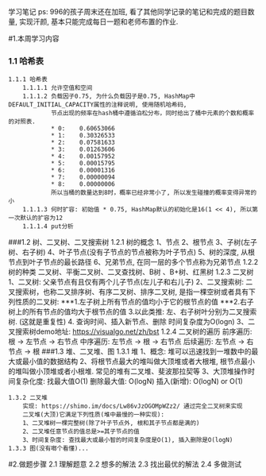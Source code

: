 学习笔记
ps: 996的孩子周末还在加班, 看了其他同学记录的笔记和完成的题目数量, 实现汗颜, 基本只能完成每日一题和老师布置的作业.

#1.本周学习内容
### 1.1 哈希表
    1.1.1 哈希表
        1.1.1.1 允许空值和空间
        1.1.1.2 负载因子0.75, 为什么负载因子是0.75, HashMap中DEFAULT_INITIAL_CAPACITY属性的注释说明, 使用随机哈希码, 
                节点出现的频率在hash桶中遵循泊松分布，同时给出了桶中元素的个数和概率的对照表. 
                * 0:    0.60653066
                * 1:    0.30326533
                * 2:    0.07581633
                * 3:    0.01263606
                * 4:    0.00157952
                * 5:    0.00015795
                * 6:    0.00001316
                * 7:    0.00000094
                * 8:    0.00000006
                所以当桶的数量达到8时，概率已经非常小了, 所以发生碰撞的概率变得异常的小
        1.1.1.3 何时扩容: 初始值 * 0.75, HashMap默认的初始化是16(1 << 4), 所以第一次默认的扩容为12
        1.1.1.4 put分析
        
###1.2 树、二叉树、二叉搜索树
    1.2.1 树的概念
        1、节点
        2、根节点
        3、子树(左子树、右子树)
        4、叶子节点(没有子节点的节点被称为叶子节点)
        5、树的深度, 从根节点到叶子节点的最长路径
        6、兄弟节点, 在同一层的多个节点称为兄弟节点
    1.2.2  树的种类
        二叉树、平衡二叉树、二叉查找树、B树 、B+树、红黑树
    1.2.3 二叉树
        1、二叉树: 父亲节点有且仅有两个儿子节点(左儿子和右儿子)
        2、二叉搜索树: 二叉搜索树，也称二叉排序树、有序二叉树、排序二叉树, 是指一棵空树或者具有下列性质的二叉树:
         ***1.左子树上所有节点的值均小于它的根节点的值 
         ***2.右子树上的所有节点的值均大于根节点的值
            3.以此类推: 左、右子树叶分别为二叉搜索树. (这就是重复性)
            4. 查询时间、插入新节点、删除 时间复杂度为O(logn)
        3、二叉搜索树demo地址: https://visualgo.net/zh/bst 
    1.2.4 二叉树的遍历
        前序遍历: 根 -> 左节点 -> 右节点
        中序遍历: 左节点 -> 根 -> 右节点
        后续遍历: 左节点 -> 右节点 -> 根
###1.3 堆、二叉堆、图
    1.3.1 堆
        1、概念: 堆可以迅速找到一堆数中的最大或最小值的数据结构
        2、将根节点最大的堆叫做大顶堆或者大根堆, 根节点最小的堆叫做小顶堆或者小根堆. 常见的堆有二叉堆、斐波那拉契等
        3、大顶堆操作时间复杂化度:
            找最大值O(1)
            删除最大值: O(logN)
            插入(新增): O(logN) or O(1) 
        
    1.3.2 二叉堆
        实现: https://shimo.im/docs/Lw86vJzOGOMpWZz2/ 通过完全二叉树来实现
        二叉堆(大顶)它满足下列性质(堆中最慢的一种实现):
        1、二叉堆树一棵完整树(除了叶子节点外, 根和其子节点都是满的)
        2、二叉堆任意节点的值总是>=其子节点的值
        3、时间复杂度: 查找最大或最小智的时间复杂度是O(1), 插入删除是O(logN)
    1.3.3 图(没有啷个看懂)...

#2.做题步骤
    2.1 理解题意
    2.2 想多的解法
    2.3 找出最优的解法
    2.4 多做测试

